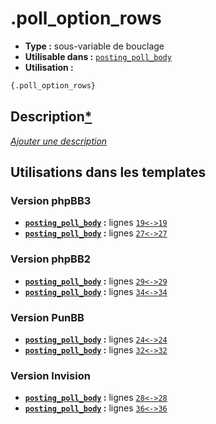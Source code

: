 # .poll_option_rows
* __Type :__ sous-variable de bouclage
* __Utilisable dans :__ [`posting_poll_body`](../tpl/posting_poll_body.md#readme)
* __Utilisation :__

```html
{.poll_option_rows}
```

## Description[*](https://fa-tvars.appspot.com/var/.poll_option_rows)
[*Ajouter une description*](https://fa-tvars.appspot.com/var/.poll_option_rows)

## Utilisations dans les templates

### Version phpBB3
* __[`posting_poll_body`](../tpl/posting_poll_body.md#readme) :__ lignes [`19`](../src/prosilver/posting_poll_body.tpl#L19)[`<->`](../src/prosilver/posting_poll_body.tpl#L19-L19)[`19`](../src/prosilver/posting_poll_body.tpl#L19)
* __[`posting_poll_body`](../tpl/posting_poll_body.md#readme) :__ lignes [`27`](../src/prosilver/posting_poll_body.tpl#L27)[`<->`](../src/prosilver/posting_poll_body.tpl#L27-L27)[`27`](../src/prosilver/posting_poll_body.tpl#L27)

### Version phpBB2
* __[`posting_poll_body`](../tpl/posting_poll_body.md#readme) :__ lignes [`29`](../src/subsilver/posting_poll_body.tpl#L29)[`<->`](../src/subsilver/posting_poll_body.tpl#L29-L29)[`29`](../src/subsilver/posting_poll_body.tpl#L29)
* __[`posting_poll_body`](../tpl/posting_poll_body.md#readme) :__ lignes [`34`](../src/subsilver/posting_poll_body.tpl#L34)[`<->`](../src/subsilver/posting_poll_body.tpl#L34-L34)[`34`](../src/subsilver/posting_poll_body.tpl#L34)

### Version PunBB
* __[`posting_poll_body`](../tpl/posting_poll_body.md#readme) :__ lignes [`24`](../src/punbb/posting_poll_body.tpl#L24)[`<->`](../src/punbb/posting_poll_body.tpl#L24-L24)[`24`](../src/punbb/posting_poll_body.tpl#L24)
* __[`posting_poll_body`](../tpl/posting_poll_body.md#readme) :__ lignes [`32`](../src/punbb/posting_poll_body.tpl#L32)[`<->`](../src/punbb/posting_poll_body.tpl#L32-L32)[`32`](../src/punbb/posting_poll_body.tpl#L32)

### Version Invision
* __[`posting_poll_body`](../tpl/posting_poll_body.md#readme) :__ lignes [`28`](../src/invision/posting_poll_body.tpl#L28)[`<->`](../src/invision/posting_poll_body.tpl#L28-L28)[`28`](../src/invision/posting_poll_body.tpl#L28)
* __[`posting_poll_body`](../tpl/posting_poll_body.md#readme) :__ lignes [`36`](../src/invision/posting_poll_body.tpl#L36)[`<->`](../src/invision/posting_poll_body.tpl#L36-L36)[`36`](../src/invision/posting_poll_body.tpl#L36)

